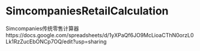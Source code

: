 # SimcompaniesRetailCalculation
Simcompanies传统零售计算器https://docs.google.com/spreadsheets/d/1yXPaQf6JO9McLioaCThN0orzL0Lk1RzZucEbONCp7OQ/edit?usp=sharing
